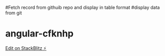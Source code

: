 #Fetch record from githuib repo and display in table format
#display data from git
# angular-cfknhp

[Edit on StackBlitz ⚡️](https://stackblitz.com/edit/angular-cfknhp)